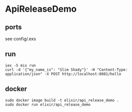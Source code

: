 # ApiReleaseDemo

## ports

see config/<env>.exs

## run

```
iex -S mix run
curl -d '{"my_name_is": "Slim Shady"}' -H "Content-Type: application/json" -X POST http://localhost:8081/hello
```

## docker

```
sudo docker image build -t elixir/api_release_demo .
sudo docker run elixir/api_release_demo
```
